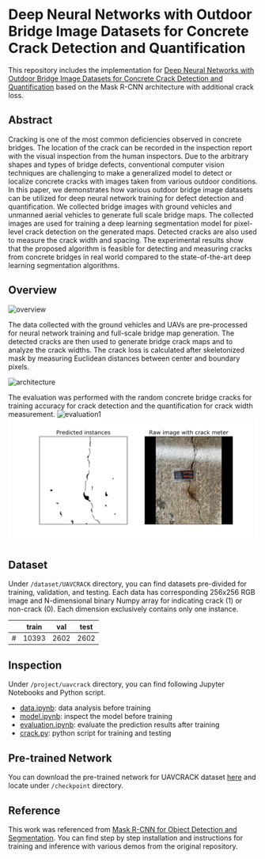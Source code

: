 # Deep Neural Networks with Outdoor Bridge Image Datasets for Concrete Crack Detection and Quantification

This repository includes the implementation for [Deep Neural Networks with Outdoor Bridge Image Datasets for Concrete Crack Detection and Quantification]() based on the Mask R-CNN architecture with additional crack loss. 


## Abstract
Cracking is one of the most common deficiencies observed in concrete bridges. The location of the crack can be recorded in the inspection report with the visual inspection from the human inspectors. Due to the arbitrary shapes and types of bridge defects, conventional computer vision techniques are challenging to make a generalized model to detect or localize concrete cracks with images taken from various outdoor conditions. In this paper, we demonstrates how various outdoor bridge image datasets can be utilized for deep neural network training for defect detection and quantification. We collected bridge images with ground vehicles and unmanned aerial vehicles to generate full scale bridge maps. The collected images are used for training a deep learning segmentation model for pixel-level crack detection on the generated maps. Detected cracks are also used to measure the crack width and spacing. The experimental results show that the proposed algorithm is feasible for detecting and measuring cracks from concrete bridges in real world compared to the state-of-the-art deep learning segmentation algorithms.

## Overview
![overview](assets/overview.png)

The data collected with the ground vehicles and UAVs are pre-processed for neural network training and full-scale bridge map generation. The detected cracks are then used to generate bridge crack maps and to analyze the crack widths. The crack loss is calculated after skeletonized mask by measuring Euclidean distances between center and boundary pixels. 

![architecture](assets/arch.png)

The evaluation was performed with the random concrete bridge cracks for training accuracy for crack detection and the quantification for crack width measurement.
![evaluation1](assets/mrcnnlcomp.png)
![evaluation2](assets/eval.png)


## Dataset
Under `/dataset/UAVCRACK` directory, you can find datasets pre-divided for training, validation, and testing. Each data has corresponding 256x256 RGB image and N-dimensional binary Numpy array for indicating crack (1) or non-crack (0). Each dimension exclusively  contains only one instance. 

|       | train |  val  | test  |
| ----- | ----- | ----- | ----- |
| #     | 10393 | 2602  | 2602  |


## Inspection
Under `/project/uavcrack` directory, you can find following Jupyter Notebooks and Python script.
* [data.ipynb](project/uavcrack/data.ipynb): data analysis before training
* [model.ipynb](project/uavcrack/model.ipynb): inspect the model before training
* [evaluation.ipynb](project/uavcrack/evaluation.ipynb): evaluate the prediction results after training
* [crack.py](project/uavcrack/crack.py): python script for training and testing


## Pre-trained Network
You can download the pre-trained network for UAVCRACK dataset [here](https://drive.google.com/file/d/19AYEglv8cAIz6vEos27OxCQScQhiTJiO/view?usp=sharing) and locate under `/checkpoint` directory.


## Reference
This work was referenced from [Mask R-CNN for Object Detection and Segmentation](https://github.com/matterport/Mask_RCNN). You can find step by step installation and instructions for training and inference with various demos from the original repository.